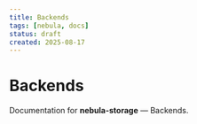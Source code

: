 ```yaml
---
title: Backends
tags: [nebula, docs]
status: draft
created: 2025-08-17
---
```


# Backends

Documentation for **nebula-storage** — Backends.
